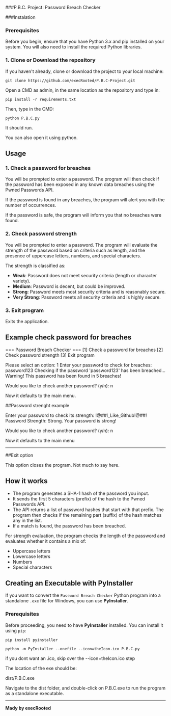 ###P.B.C. Project: Password Breach Checker


###Instalation


### Prerequisites
Before you begin, ensure that you have Python 3.x and pip installed on your system. You will also need to install the required Python libraries.

### 1. Clone or Download the repository
If you haven't already, clone or download the project to your local machine:


```git clone https://github.com/execRooted/P.B.C-Project.git```

Open a CMD as admin, in the same location as the repository and type in:

```pip install -r requirements.txt ```

Then, type in the CMD:

```python P.B.C.py```

It should run.

You can also open it using python.

## Usage

### 1. Check a password for breaches
You will be prompted to enter a password. The program will then check if the password has been exposed in any known data breaches using the Pwned Passwords API.

If the password is found in any breaches, the program will alert you with the number of occurrences.

If the password is safe, the program will inform you that no breaches were found.

### 2. Check password strength
You will be prompted to enter a password. The program will evaluate the strength of the password based on criteria such as length, and the presence of uppercase letters, numbers, and special characters.

The strength is classified as:

- **Weak**: Password does not meet security criteria (length or character variety).
- **Medium**: Password is decent, but could be improved.
- **Strong**: Password meets most security criteria and is reasonably secure.
- **Very Strong**: Password meets all security criteria and is highly secure.

### 3. Exit program
Exits the application.

## Example check password for breaches


=== Password Breach Checker ===
[1] Check a password for breaches
[2] Check password strength
[3] Exit program

Please select an option: 1
Enter your password to check for breaches: password123
Checking if the password 'password123' has been breached...
Warning! This password has been found in 5 breaches!

Would you like to check another password? (y/n): n

Now it defaults to the main menu.



##Password strenght example

Enter your password to check its strength: !@##I_Like_Github!@##!
Password Strength: Strong. Your password is strong!

Would you like to check another password? (y/n): n

Now it defaults to the main menu

---

##Exit option

This option closes the program. Not much to say here.

## How it works

- The program generates a SHA-1 hash of the password you input.
- It sends the first 5 characters (prefix) of the hash to the Pwned Passwords API.
- The API returns a list of password hashes that start with that prefix. The program then checks if the remaining part (suffix) of the hash matches any in the list.
- If a match is found, the password has been breached.

For strength evaluation, the program checks the length of the password and evaluates whether it contains a mix of:

- Uppercase letters
- Lowercase letters
- Numbers
- Special characters

## Creating an Executable with PyInstaller

If you want to convert the `Password Breach Checker` Python program into a standalone `.exe` file for Windows, you can use **PyInstaller**.

### Prerequisites
Before proceeding, you need to have **PyInstaller** installed. You can install it using `pip`:


```pip install pyinstaller```

```python -m PyInstaller --onefile --icon=theIcon.ico P.B.C.py```

if you dont want an .ico, skip over the --icon=theIcon.ico step

The location of the exe should be:

dist/P.B.C.exe

Navigate to the dist folder, and double-click on P.B.C.exe to run the program as a standalone executable.

---

**Mady by execRooted**
